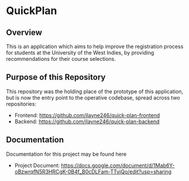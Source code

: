 # QuickPlan

## Overview
This is an application which aims to help improve the registration process for students at the University of the West Indies, by providing recommendations for their course selections.

## Purpose of this Repository
This repository was the holding place of the prototype of this application, but is now the entry point to the operative codebase, spread across two repositories:
* Frontend: https://github.com/jlayne246/quick-plan-frontend
* Backend: https://github.com/jlayne246/quick-plan-backend

## Documentation
Documentation for this project may be found here
* Project Document: https://docs.google.com/document/d/1Mab6Y-oBzwrqfN5R3HRCgK-0B4f_B0cDLFam-TTyjQo/edit?usp=sharing
